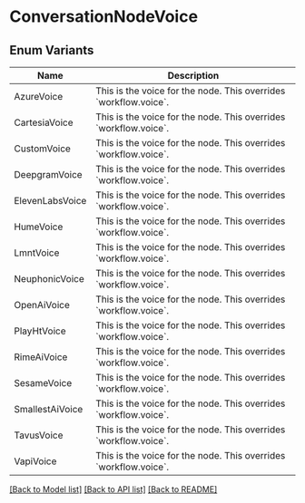 # ConversationNodeVoice

## Enum Variants

| Name | Description |
|---- | -----|
| AzureVoice | This is the voice for the node.  This overrides &#x60;workflow.voice&#x60;. |
| CartesiaVoice | This is the voice for the node.  This overrides &#x60;workflow.voice&#x60;. |
| CustomVoice | This is the voice for the node.  This overrides &#x60;workflow.voice&#x60;. |
| DeepgramVoice | This is the voice for the node.  This overrides &#x60;workflow.voice&#x60;. |
| ElevenLabsVoice | This is the voice for the node.  This overrides &#x60;workflow.voice&#x60;. |
| HumeVoice | This is the voice for the node.  This overrides &#x60;workflow.voice&#x60;. |
| LmntVoice | This is the voice for the node.  This overrides &#x60;workflow.voice&#x60;. |
| NeuphonicVoice | This is the voice for the node.  This overrides &#x60;workflow.voice&#x60;. |
| OpenAiVoice | This is the voice for the node.  This overrides &#x60;workflow.voice&#x60;. |
| PlayHtVoice | This is the voice for the node.  This overrides &#x60;workflow.voice&#x60;. |
| RimeAiVoice | This is the voice for the node.  This overrides &#x60;workflow.voice&#x60;. |
| SesameVoice | This is the voice for the node.  This overrides &#x60;workflow.voice&#x60;. |
| SmallestAiVoice | This is the voice for the node.  This overrides &#x60;workflow.voice&#x60;. |
| TavusVoice | This is the voice for the node.  This overrides &#x60;workflow.voice&#x60;. |
| VapiVoice | This is the voice for the node.  This overrides &#x60;workflow.voice&#x60;. |

[[Back to Model list]](../README.md#documentation-for-models) [[Back to API list]](../README.md#documentation-for-api-endpoints) [[Back to README]](../README.md)


